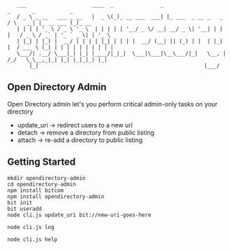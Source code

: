 
       ___                     ____  _               _                        _       _           _       
       / _ \ _ __   ___ _ __   |  _ \(_)_ __ ___  ___| |_ ___  _ __ _   _     / \   __| |_ __ ___ (_)_ __  
       | | | | '_ \ / _ \ '_ \  | | | | | '__/ _ \/ __| __/ _ \| '__| | | |   / _ \ / _` | '_ ` _ \| | '_ \ 
       | |_| | |_) |  __/ | | | | |_| | | | |  __/ (__| || (_) | |  | |_| |  / ___ \ (_| | | | | | | | | | |
       \___/| .__/ \___|_| |_| |____/|_|_|  \___|\___|\__\___/|_|   \__, | /_/   \_\__,_|_| |_| |_|_|_| |_|
           |_|                                                     |___/                                  

## Open Directory Admin

Open Directory admin let's you perform critical admin-only tasks on your directory

* update_uri -> redirect users to a new url
* detach -> remove a directory from public listing
* attach -> re-add a directory to public listing

## Getting Started

    mkdir opendirectory-admin
    cd opendirectory-admin
    npm install bitcom
    npm install opendirectory-admin
    bit init
    bit useradd
    node cli.js update_uri bit://new-uri-goes-here

    node cli.js log

    node cli.js help

